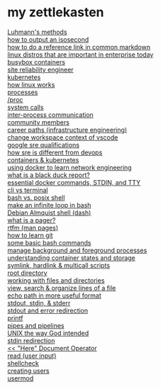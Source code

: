 # my zettlekasten
[Luhmann's methods](20210811020413.md)\
[how to output an isosecond](20210812022123.md)\
[how to do a reference link in common markdown](20210812024415.md)\
[linux distros that are important in enterprise today](20210812192342.md)\
[busybox containers](20210813003916.md)\
[site reliability engineer](20210813014754.md)\
[kubernetes](20210813015725.md)\
[how linux works](20210813104317.md)\
[processes](20210813115806.md)\
[/proc](20210813115918.md)\
[system calls](20210813120106.md)\
[inter-process communication](20210813120314.md)\
[community members](20210813172732.md)\
[career paths (infrastructure engineering)](20210813173102.md)\
[change workspace context of vscode](20210814025138.md)\
[google sre qualifications](20210814104620.md)\
[how sre is different from devops](20210814110750.md)\
[containers & kubernetes](20210814134248.md)\
[using docker to learn network engineering](20210816014614.md)\
[what is a black duck report?](20210816142520.md)\
[essential docker commands, STDIN, and TTY](20210817002245.md)\
[cli vs terminal](20210817022210.md) \
[bash vs. posix shell](20210817024132.md)\
[make an infinite loop in bash](20210818001033.md)\
[Debian Almquist shell (dash)](20210818011856.md)\
[what is a pager?](20210818013349.md)\
[rtfm (man pages)](20210818014731.md)\
[how to learn git](20210818020422.md)\
[some basic bash commands](20210818213758.md)\
[manage background and foreground processes](20210819021015.md)\
[understanding container states and storage](20210819130158.md)\
[symlink, hardlink & multicall scripts](20210820202034.md)\
[root directory](20210820202943.md)\
[working with files and directories](20210820230708.md)\
[view, search & organize lines of a file](20210820231533.md)\
[echo path in more useful format](20210821005124.md)\
[stdout, stdin, & stderr](20210821011130.md)\
[stdout and error redirection](20210821205449.md)\
[printf](20210821205721.md)\
[pipes and pipelines](20210822141528.md)\
[UNIX the way God intended](20210824020930.md)\
[stdin redirection](20210827023751.md)\
[<< "Here" Document Operator](20210829223946.md)\
[read (user input)](20210830004726.md)\
[shellcheck](20210830005857.md)\
[creating users](20210831192050.md)\
[usermod](20210831222213.md)
